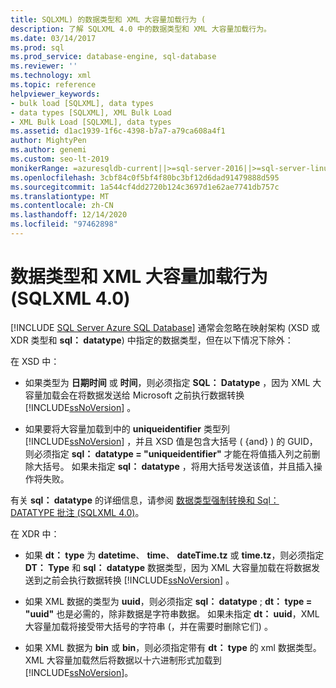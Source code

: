 ```yaml
---
title: SQLXML) 的数据类型和 XML 大容量加载行为 (
description: 了解 SQLXML 4.0 中的数据类型和 XML 大容量加载行为。
ms.date: 03/14/2017
ms.prod: sql
ms.prod_service: database-engine, sql-database
ms.reviewer: ''
ms.technology: xml
ms.topic: reference
helpviewer_keywords:
- bulk load [SQLXML], data types
- data types [SQLXML], XML Bulk Load
- XML Bulk Load [SQLXML], data types
ms.assetid: d1ac1939-1f6c-4398-b7a7-a79ca608a4f1
author: MightyPen
ms.author: genemi
ms.custom: seo-lt-2019
monikerRange: =azuresqldb-current||>=sql-server-2016||>=sql-server-linux-2017||=azuresqldb-mi-current
ms.openlocfilehash: 3cbf84c0f5bf4f80bc3bf12d6dad91479888d595
ms.sourcegitcommit: 1a544cf4dd2720b124c3697d1e62ae7741db757c
ms.translationtype: MT
ms.contentlocale: zh-CN
ms.lasthandoff: 12/14/2020
ms.locfileid: "97462898"
---
```

# <a name="data-types-and-xml-bulk-load-behavior-sqlxml-40"></a>数据类型和 XML 大容量加载行为 (SQLXML 4.0)
[!INCLUDE [SQL Server Azure SQL Database](../../../includes/applies-to-version/sql-asdb.md)]
  通常会忽略在映射架构 (XSD 或 XDR 类型和 **sql： datatype**) 中指定的数据类型，但在以下情况下除外：  
  
 在 XSD 中：  
  
-   如果类型为 **日期时间** 或 **时间**，则必须指定 **SQL： Datatype** ，因为 XML 大容量加载会在将数据发送给 Microsoft 之前执行数据转换 [!INCLUDE[ssNoVersion](../../../includes/ssnoversion-md.md)] 。  
  
-   如果要将大容量加载到中的 **uniqueidentifier** 类型列 [!INCLUDE[ssNoVersion](../../../includes/ssnoversion-md.md)] ，并且 XSD 值是包含大括号 ( {and} ) 的 GUID，则必须指定 **sql： datatype = "uniqueidentifier"** 才能在将值插入列之前删除大括号。 如果未指定 **sql： datatype** ，将用大括号发送该值，并且插入操作将失败。  
  
 有关 **sql： datatype** 的详细信息，请参阅 [数据类型强制转换和 Sql： DATATYPE 批注 &#40;SQLXML 4.0&#41;](../../../relational-databases/sqlxml-annotated-xsd-schemas-using/data-type-coercions-and-the-sql-datatype-annotation-sqlxml-4-0.md)。  
  
 在 XDR 中：  
  
-   如果 **dt： type** 为 **datetime**、 **time**、 **dateTime.tz** 或 **time.tz**，则必须指定 **DT： Type** 和 **sql： datatype** 数据类型，因为 XML 大容量加载在将数据发送到之前会执行数据转换 [!INCLUDE[ssNoVersion](../../../includes/ssnoversion-md.md)] 。  
  
-   如果 XML 数据的类型为 **uuid**，则必须指定 **sql： datatype** ; **dt： type = "uuid"** 也是必需的，除非数据是字符串数据。 如果未指定 **dt： uuid**，XML 大容量加载将接受带大括号的字符串 (，并在需要时删除它们) 。  
  
-   如果 XML 数据为 **bin** 或 **bin**，则必须指定带有 **dt： type** 的 xml 数据类型。 XML 大容量加载然后将数据以十六进制形式加载到 [!INCLUDE[ssNoVersion](../../../includes/ssnoversion-md.md)]。  
  
  
